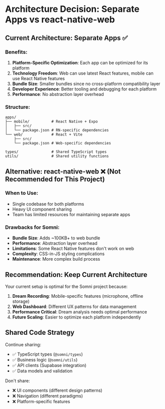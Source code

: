 # Architecture Decision: Separate Apps vs react-native-web

## Current Architecture: Separate Apps ✅

### Benefits:
1. **Platform-Specific Optimization**: Each app can be optimized for its platform
2. **Technology Freedom**: Web can use latest React features, mobile can use React Native features
3. **Bundle Size**: Smaller bundles since no cross-platform compatibility layer
4. **Developer Experience**: Better tooling and debugging for each platform
5. **Performance**: No abstraction layer overhead

### Structure:
```
apps/
├── mobile/          # React Native + Expo
│   ├── src/
│   └── package.json # RN-specific dependencies
└── web/             # React + Vite  
    ├── src/
    └── package.json # Web-specific dependencies

types/               # Shared TypeScript types
utils/               # Shared utility functions
```

## Alternative: react-native-web ❌ (Not Recommended for This Project)

### When to Use:
- Single codebase for both platforms
- Heavy UI component sharing
- Team has limited resources for maintaining separate apps

### Drawbacks for Somni:
- **Bundle Size**: Adds ~100KB+ to web bundle
- **Performance**: Abstraction layer overhead
- **Limitations**: Some React Native features don't work on web
- **Complexity**: CSS-in-JS styling complications
- **Maintenance**: More complex build process

## Recommendation: Keep Current Architecture

Your current setup is optimal for the Somni project because:

1. **Dream Recording**: Mobile-specific features (microphone, offline storage)
2. **Web Dashboard**: Different UX patterns for data management
3. **Performance Critical**: Dream analysis needs optimal performance
4. **Future Scaling**: Easier to optimize each platform independently

## Shared Code Strategy

Continue sharing:
- ✅ TypeScript types (`@somni/types`)
- ✅ Business logic (`@somni/utils`)
- ✅ API clients (Supabase integration)
- ✅ Data models and validation

Don't share:
- ❌ UI components (different design patterns)
- ❌ Navigation (different paradigms)
- ❌ Platform-specific features